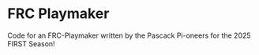 # FRC Playmaker

Code for an FRC-Playmaker written by the Pascack Pi-oneers for the 2025 FIRST Season!
